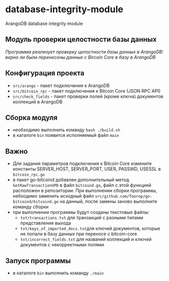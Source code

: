 # database-integrity-module
ArangoDB database integrity module

## Модуль проверки целостности базы данных
*Программа реализует проверку целостности базы данных в ArangoDB: верно ли были перенесены данные с Bircoin Core в базу в ArangoDB*

## Конфигурация проекта
- `src/arango` - пакет подключения к ArangoDB
- `src/bitcoin_rpc` - пакет подключения к Bitcoin Core (JSON RPC API)
- `src/check_fields` - пакет проверки полей (кроме ключа) документов коллекций в ArangoDB

## Сборка модуля
- необходимо выполнить команду `bash ./build.sh`
- в каталоге `bin` появится исполняемый файл `main`

## Важно
- Для задания параметров подключения к Bitcoin Core измените константы SERVER_HOST, SERVER_PORT, USER, PASSWD, USESSL в `bitcoin_rpc.go`	
- в пакет go-bitcoind добавлен дополнительный метод `GetRawTransactionUPD` в файл `bitcoind.go`, файл с этой функцией расположен в репозитории. При выполнении сборки программы, небходимо заменить исходный файл `src/github.com/Toorop/go-bitcoind/bitcoind.go` на данный, после замены заново выполните команду сборки 
- при выполнении программы будут созданы текстовые файлы:
    - `txt/transactions.txt` для транзакций с разными типами представления выхода
    - `txt/keys_of_imported_docs.txt`для ключей документов, которые не попали в базу данных при переносе с bitcoin-core
    - `txt/incorrect_fields.txt` для названий коллекций и ключей документов с некорректными полями

## Запуск программы
- в каталоге `bin` выполнить команду `./main`


